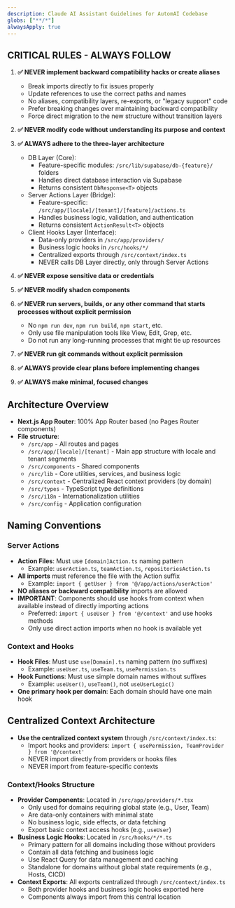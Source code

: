 ```yaml
---
description: Claude AI Assistant Guidelines for AutomAI Codebase
globs: ["**/*"]
alwaysApply: true
---
```


## CRITICAL RULES - ALWAYS FOLLOW

1. **✅ NEVER implement backward compatibility hacks or create aliases**
   - Break imports directly to fix issues properly
   - Update references to use the correct paths and names
   - No aliases, compatibility layers, re-exports, or "legacy support" code
   - Prefer breaking changes over maintaining backward compatibility
   - Force direct migration to the new structure without transition layers

2. **✅ NEVER modify code without understanding its purpose and context**

3. **✅ ALWAYS adhere to the three-layer architecture**
   - DB Layer (Core):
     - Feature-specific modules: `/src/lib/supabase/db-{feature}/` folders
     - Handles direct database interaction via Supabase
     - Returns consistent `DbResponse<T>` objects
   - Server Actions Layer (Bridge):
     - Feature-specific: `/src/app/[locale]/[tenant]/[feature]/actions.ts`
     - Handles business logic, validation, and authentication
     - Returns consistent `ActionResult<T>` objects
   - Client Hooks Layer (Interface):
     - Data-only providers in `/src/app/providers/`
     - Business logic hooks in `/src/hooks/*/`
     - Centralized exports through `/src/context/index.ts`
     - NEVER calls DB Layer directly, only through Server Actions

4. **✅ NEVER expose sensitive data or credentials**
5. **✅ NEVER modify shadcn components**
6. **✅ NEVER run servers, builds, or any other command that starts processes without explicit permission**
   - No `npm run dev`, `npm run build`, `npm start`, etc.
   - Only use file manipulation tools like View, Edit, Grep, etc.
   - Do not run any long-running processes that might tie up resources
7. **✅ NEVER run git commands without explicit permission**
8. **✅ ALWAYS provide clear plans before implementing changes**
9. **✅ ALWAYS make minimal, focused changes**

## Architecture Overview
- **Next.js App Router**: 100% App Router based (no Pages Router components)
- **File structure**:
  - `/src/app` - All routes and pages
  - `/src/app/[locale]/[tenant]` - Main app structure with locale and tenant segments
  - `/src/components` - Shared components
  - `/src/lib` - Core utilities, services, and business logic
  - `/src/context` - Centralized React context providers (by domain)
  - `/src/types` - TypeScript type definitions
  - `/src/i18n` - Internationalization utilities
  - `/src/config` - Application configuration

## Naming Conventions

### Server Actions
- **Action Files**: Must use `[domain]Action.ts` naming pattern
  - Example: `userAction.ts`, `teamAction.ts`, `repositoriesAction.ts`
- **All imports** must reference the file with the Action suffix
  - Example: `import { getUser } from '@/app/actions/userAction'`
- **NO aliases or backward compatibility** imports are allowed
- **IMPORTANT**: Components should use hooks from context when available instead of directly importing actions
  - Preferred: `import { useUser } from '@/context'` and use hooks methods
  - Only use direct action imports when no hook is available yet

### Context and Hooks
- **Hook Files**: Must use `use[Domain].ts` naming pattern (no suffixes)
  - Example: `useUser.ts`, `useTeam.ts`, `usePermission.ts`
- **Hook Functions**: Must use simple domain names without suffixes
  - Example: `useUser()`, `useTeam()`, not `useUserLogic()` 
- **One primary hook per domain**: Each domain should have one main hook

## Centralized Context Architecture
- **Use the centralized context system** through `/src/context/index.ts`:
  - Import hooks and providers: `import { usePermission, TeamProvider } from '@/context'`
  - NEVER import directly from providers or hooks files
  - NEVER import from feature-specific contexts

### Context/Hooks Structure
- **Provider Components**: Located in `/src/app/providers/*.tsx`
  - Only used for domains requiring global state (e.g., User, Team)
  - Are data-only containers with minimal state
  - No business logic, side effects, or data fetching
  - Export basic context access hooks (e.g., `useUser`)
- **Business Logic Hooks**: Located in `/src/hooks/*/*.ts`
  - Primary pattern for all domains including those without providers
  - Contain all data fetching and business logic
  - Use React Query for data management and caching
  - Standalone for domains without global state requirements (e.g., Hosts, CICD)
- **Context Exports**: All exports centralized through `/src/context/index.ts`
  - Both provider hooks and business logic hooks exported here
  - Components always import from this central location